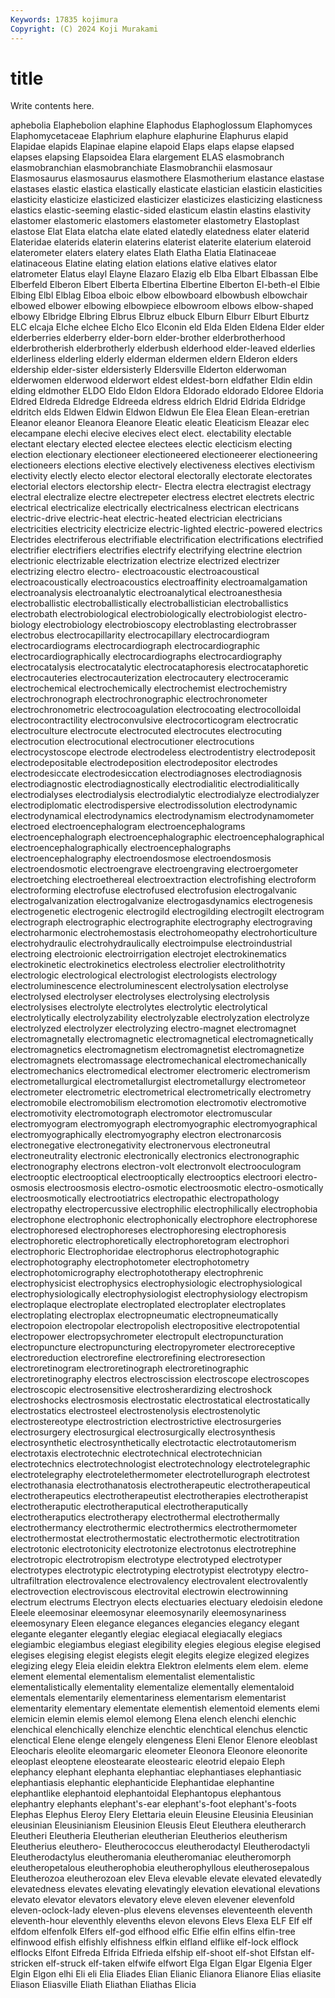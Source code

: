 ```yaml
---
Keywords: 17835 kojimura
Copyright: (C) 2024 Koji Murakami
---
```


# title

Write contents here.



aphebolia Elaphebolion elaphine Elaphodus Elaphoglossum Elaphomyces Elaphomycetaceae
Elaphrium elaphure elaphurine Elaphurus elapid Elapidae elapids Elapinae elapine elapoid
Elaps elaps elapse elapsed elapses elapsing Elapsoidea Elara elargement ELAS
elasmobranch elasmobranchian elasmobranchiate Elasmobranchii elasmosaur Elasmosaurus elasmosaurus elasmothere Elasmotherium elastance
elastase elastases elastic elastica elastically elasticate elastician elasticin elasticities elasticity
elasticize elasticized elasticizer elasticizes elasticizing elasticness elastics elastic-seeming elastic-sided elasticum
elastin elastins elastivity elastomer elastomeric elastomers elastometer elastometry Elastoplast elastose
Elat Elata elatcha elate elated elatedly elatedness elater elaterid Elateridae
elaterids elaterin elaterins elaterist elaterite elaterium elateroid elaterometer elaters elatery
elates Elath Elatha Elatia Elatinaceae elatinaceous Elatine elating elation elations
elative elatives elator elatrometer Elatus elayl Elayne Elazaro Elazig elb
Elba Elbart Elbassan Elbe Elberfeld Elberon Elbert Elberta Elbertina Elbertine
Elberton El-beth-el Elbie Elbing Elbl Elblag Elboa elboic elbow elbowboard
elbowbush elbowchair elbowed elbower elbowing elbowpiece elbowroom elbows elbow-shaped elbowy
Elbridge Elbring Elbrus Elbruz elbuck Elburn Elburr Elburt Elburtz ELC
elcaja Elche elchee Elcho Elco Elconin eld Elda Elden Eldena
Elder elder elderberries elderberry elder-born elder-brother elderbrotherhood elderbrotherish elderbrotherly elderbush
elderhood elder-leaved elderlies elderliness elderling elderly elderman eldermen eldern Elderon
elders eldership elder-sister eldersisterly Eldersville Elderton elderwoman elderwomen elderwood elderwort
eldest eldest-born eldfather Eldin eldin elding eldmother ELDO Eldo Eldon
Eldora Eldorado eldorado Eldoree Eldoria Eldred Eldreda Eldredge Eldreeda eldress
eldrich Eldrid Eldrida Eldridge eldritch elds Eldwen Eldwin Eldwon Eldwun
Ele Elea Elean Elean-eretrian Eleanor eleanor Eleanora Eleanore Eleatic eleatic
Eleaticism Eleazar elec elecampane elechi elecive elecives elect elect. electability
electable electant electary elected electee electees electic electicism electing election
electionary electioneer electioneered electioneerer electioneering electioneers elections elective electively electiveness
electives electivism electivity electly electo elector electoral electorally electorate electorates
electorial electors electorship electr- Electra electra electragist electragy electral electralize
electre electrepeter electress electret electrets electric electrical electricalize electrically electricalness
electrican electricans electric-drive electric-heat electric-heated electrician electricians electricities electricity electricize
electric-lighted electric-powered electrics Electrides electriferous electrifiable electrification electrifications electrified electrifier
electrifiers electrifies electrify electrifying electrine electrion electrionic electrizable electrization electrize
electrized electrizer electrizing electro electro- electroacoustic electroacoustical electroacoustically electroacoustics electroaffinity
electroamalgamation electroanalysis electroanalytic electroanalytical electroanesthesia electroballistic electroballistically electroballistician electroballistics electrobath
electrobiological electrobiologically electrobiologist electro-biology electrobiology electrobioscopy electroblasting electrobrasser electrobus electrocapillarity
electrocapillary electrocardiogram electrocardiograms electrocardiograph electrocardiographic electrocardiographically electrocardiographs electrocardiography electrocatalysis electrocatalytic
electrocataphoresis electrocataphoretic electrocauteries electrocauterization electrocautery electroceramic electrochemical electrochemically electrochemist electrochemistry
electrochronograph electrochronographic electrochronometer electrochronometric electrocoagulation electrocoating electrocolloidal electrocontractility electroconvulsive electrocorticogram
electrocratic electroculture electrocute electrocuted electrocutes electrocuting electrocution electrocutional electrocutioner electrocutions
electrocystoscope electrode electrodeless electrodentistry electrodeposit electrodepositable electrodeposition electrodepositor electrodes electrodesiccate
electrodesiccation electrodiagnoses electrodiagnosis electrodiagnostic electrodiagnostically electrodialitic electrodialitically electrodialyses electrodialysis electrodialytic
electrodialyze electrodialyzer electrodiplomatic electrodispersive electrodissolution electrodynamic electrodynamical electrodynamics electrodynamism electrodynamometer
electroed electroencephalogram electroencephalograms electroencephalograph electroencephalographic electroencephalographical electroencephalographically electroencephalographs electroencephalography electroendosmose
electroendosmosis electroendosmotic electroengrave electroengraving electroergometer electroetching electroethereal electroextraction electrofishing electroform
electroforming electrofuse electrofused electrofusion electrogalvanic electrogalvanization electrogalvanize electrogasdynamics electrogenesis electrogenetic
electrogenic electrogild electrogilding electrogilt electrogram electrograph electrographic electrographite electrography electrograving
electroharmonic electrohemostasis electrohomeopathy electrohorticulture electrohydraulic electrohydraulically electroimpulse electroindustrial electroing electroionic
electroirrigation electrojet electrokinematics electrokinetic electrokinetics electroless electrolier electrolithotrity electrologic electrological
electrologist electrologists electrology electroluminescence electroluminescent electrolysation electrolyse electrolysed electrolyser electrolyses
electrolysing electrolysis electrolysises electrolyte electrolytes electrolytic electrolytical electrolytically electrolyzability electrolyzable
electrolyzation electrolyze electrolyzed electrolyzer electrolyzing electro-magnet electromagnet electromagnetally electromagnetic electromagnetical
electromagnetically electromagnetics electromagnetism electromagnetist electromagnetize electromagnets electromassage electromechanical electromechanically electromechanics
electromedical electromer electromeric electromerism electrometallurgical electrometallurgist electrometallurgy electrometeor electrometer electrometric
electrometrical electrometrically electrometry electromobile electromobilism electromotion electromotiv electromotive electromotivity electromotograph
electromotor electromuscular electromyogram electromyograph electromyographic electromyographical electromyographically electromyography electron electronarcosis
electronegative electronegativity electronervous electroneutral electroneutrality electronic electronically electronics electronographic electronography
electrons electron-volt electronvolt electrooculogram electrooptic electrooptical electrooptically electrooptics electroori electro-osmosis
electroosmosis electro-osmotic electroosmotic electro-osmotically electroosmotically electrootiatrics electropathic electropathology electropathy electropercussive
electrophilic electrophilically electrophobia electrophone electrophonic electrophonically electrophore electrophorese electrophoresed electrophoreses
electrophoresing electrophoresis electrophoretic electrophoretically electrophoretogram electrophori electrophoric Electrophoridae electrophorus electrophotographic
electrophotography electrophotometer electrophotometry electrophotomicrography electrophototherapy electrophrenic electrophysicist electrophysics electrophysiologic electrophysiological
electrophysiologically electrophysiologist electrophysiology electropism electroplaque electroplate electroplated electroplater electroplates electroplating
electroplax electropneumatic electropneumatically electropoion electropolar electropolish electropositive electropotential electropower electropsychrometer
electropult electropuncturation electropuncture electropuncturing electropyrometer electroreceptive electroreduction electrorefine electrorefining electroresection
electroretinogram electroretinograph electroretinographic electroretinography electros electroscission electroscope electroscopes electroscopic electrosensitive
electrosherardizing electroshock electroshocks electrosmosis electrostatic electrostatical electrostatically electrostatics electrosteel electrostenolysis
electrostenolytic electrostereotype electrostriction electrostrictive electrosurgeries electrosurgery electrosurgical electrosurgically electrosynthesis electrosynthetic
electrosynthetically electrotactic electrotautomerism electrotaxis electrotechnic electrotechnical electrotechnician electrotechnics electrotechnologist electrotechnology
electrotelegraphic electrotelegraphy electrotelethermometer electrotellurograph electrotest electrothanasia electrothanatosis electrotherapeutic electrotherapeutical electrotherapeutics
electrotherapeutist electrotherapies electrotherapist electrotheraputic electrotheraputical electrotheraputically electrotheraputics electrotherapy electrothermal electrothermally
electrothermancy electrothermic electrothermics electrothermometer electrothermostat electrothermostatic electrothermotic electrotitration electrotonic electrotonicity
electrotonize electrotonus electrotrephine electrotropic electrotropism electrotype electrotyped electrotyper electrotypes electrotypic
electrotyping electrotypist electrotypy electro-ultrafiltration electrovalence electrovalency electrovalent electrovalently electrovection electroviscous
electrovital electrowin electrowinning electrum electrums Electryon elects electuaries electuary eledoisin
eledone Eleele eleemosinar eleemosynar eleemosynarily eleemosynariness eleemosynary Eleen elegance elegances
elegancies elegancy elegant elegante eleganter elegantly elegiac elegiacal elegiacally elegiacs
elegiambic elegiambus elegiast elegibility elegies elegious elegise elegised elegises elegising
elegist elegists elegit elegits elegize elegized elegizes elegizing elegy Eleia
eleidin elektra Elektron elelments elem elem. eleme element elemental elementalism
elementalist elementalistic elementalistically elementality elementalize elementally elementaloid elementals elementarily elementariness
elementarism elementarist elementarity elementary elementate elementish elementoid elements elemi elemicin
elemin elemis elemol elemong Elena elench elenchi elenchic elenchical elenchically
elenchize elenchtic elenchtical elenchus elenctic elenctical Elene elenge elengely elengeness
Eleni Elenor Elenore eleoblast Eleocharis eleolite eleomargaric eleometer Eleonora Eleonore
eleonorite eleoplast eleoptene eleostearate eleostearic eleotrid elepaio Eleph elephancy elephant
elephanta elephantiac elephantiases elephantiasic elephantiasis elephantic elephanticide Elephantidae elephantine elephantlike
elephantoid elephantoidal Elephantopus elephantous elephantry elephants elephant's-ear elephant's-foot elephant's-foots Elephas
Elephus Eleroy Elery Elettaria eleuin Eleusine Eleusinia Eleusinian eleusinian Eleusinianism
Eleusinion Eleusis Eleut Eleuthera eleutherarch Eleutheri Eleutheria Eleutherian eleutherian Eleutherios
eleutherism Eleutherius eleuthero- Eleutherococcus eleutherodactyl Eleutherodactyli Eleutherodactylus eleutheromania eleutheromaniac eleutheromorph
eleutheropetalous eleutherophobia eleutherophyllous eleutherosepalous Eleutherozoa eleutherozoan elev Eleva elevable elevate
elevated elevatedly elevatedness elevates elevating elevatingly elevation elevational elevations elevato
elevator elevators elevatory eleve eleven elevener elevenfold eleven-oclock-lady eleven-plus elevens
elevenses eleventeenth eleventh eleventh-hour eleventhly elevenths elevon elevons Elevs Elexa
ELF Elf elf elfdom elfenfolk Elfers elf-god elfhood elfic Elfie
elfin elfins elfin-tree elfinwood elfish elfishly elfishness elfkin elfland elflike
elf-lock elflock elflocks Elfont Elfreda Elfrida Elfrieda elfship elf-shoot elf-shot
Elfstan elf-stricken elf-struck elf-taken elfwife elfwort Elga Elgan Elgar Elgenia
Elger Elgin Elgon elhi Eli eli Elia Eliades Elian Elianic
Elianora Elianore Elias eliasite Eliason Eliasville Eliath Eliathan Eliathas Elicia
